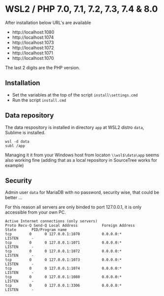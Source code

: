 # WSL2 / PHP 7.0, 7.1, 7.2, 7.3, 7.4 & 8.0

After installation below URL's are available

* http://localhost:1080
* http://localhost:1074
* http://localhost:1073
* http://localhost:1072
* http://localhost:1071
* http://localhost:1070

The last 2 digits are the PHP version.

## Installation

* Set the variables at the top of the script `install\settings.cmd`
* Run the script `install.cmd`

## Data repository

The data respository is installed in directory `app` at WSL2 distro `data`, Sublime is installed.
```
wsl -d data
subl /app
```
Managing it it from your Windows host from locaton `\\wsl$\data\app` seems also working fine (adding that as a local repository in SourceTree works for example)

## Security

Admin user `data` for MariaDB with no password, security wise, that could be better ...

For this reason all servers are only binded to port 127.0.0.1, it is only accessible from your own PC.
```
Active Internet connections (only servers)
Proto Recv-Q Send-Q Local Address           Foreign Address         State       PID/Program name
tcp        0      0 127.0.0.1:1070          0.0.0.0:*               LISTEN      -
tcp        0      0 127.0.0.1:1071          0.0.0.0:*               LISTEN      -
tcp        0      0 127.0.0.1:1072          0.0.0.0:*               LISTEN      -
tcp        0      0 127.0.0.1:1073          0.0.0.0:*               LISTEN      -
tcp        0      0 127.0.0.1:1074          0.0.0.0:*               LISTEN      -
tcp        0      0 127.0.0.1:1080          0.0.0.0:*               LISTEN      -
tcp        0      0 127.0.0.1:3306          0.0.0.0:*               LISTEN      -

